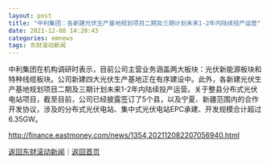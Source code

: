 ```yaml
---
layout: post
title: "中利集团：各新建光伏生产基地规划项目二期及三期计划未来1-2年内陆续投产运营"
date: 2021-12-08 14:20:43
categories: emnews
tags: 东财滚动新闻
---
```


中利集团在机构调研时表示，目前公司主营业务涵盖两大板块：光伏新能源板块和特种线缆板块。公司新建四大光伏生产基地正在有序建设中。此外，各新建光伏生产基地规划项目二期及三期计划未来1-2年内陆续投产运营。关于整县分布式光伏电站项目，截至目前，公司已经披露签订了5个县，以及宁夏、新疆范围内的合作开发协议，涉及的分布式光伏电站、集中式光伏电站EPC承建、开发规模合计超过6.35GW。

<http://finance.eastmoney.com/news/1354,202112082207056940.html>

[返回东财滚动新闻](//finews.withounder.com/emnews/)｜[返回首页](//finews.withounder.com/)